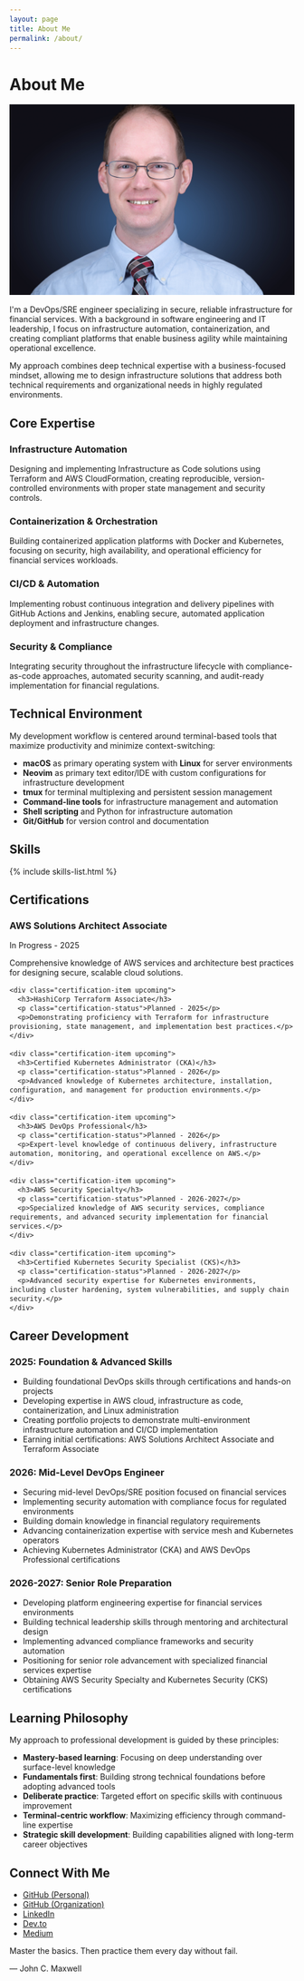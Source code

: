 ```yaml
---
layout: page
title: About Me
permalink: /about/
---
```


# About Me

<div class="profile-header with-divider">
  <div class="profile-image">
    <img src="/assets/images/profile.jpg" alt="Joshua Michael Hall" />
  </div>
  <div class="profile-summary">
    <p>I'm a DevOps/SRE engineer specializing in secure, reliable infrastructure for financial services. With a background in software engineering and IT leadership, I focus on infrastructure automation, containerization, and creating compliant platforms that enable business agility while maintaining operational excellence.</p>
    <p>My approach combines deep technical expertise with a business-focused mindset, allowing me to design infrastructure solutions that address both technical requirements and organizational needs in highly regulated environments.</p>
  </div>
</div>

<div class="content-section with-divider">
  <h2>Core Expertise</h2>
  <div class="expertise-grid">
    <div class="expertise-item">
      <h3>Infrastructure Automation</h3>
      <p>Designing and implementing Infrastructure as Code solutions using Terraform and AWS CloudFormation, creating reproducible, version-controlled environments with proper state management and security controls.</p>
    </div>
    <div class="expertise-item">
      <h3>Containerization & Orchestration</h3>
      <p>Building containerized application platforms with Docker and Kubernetes, focusing on security, high availability, and operational efficiency for financial services workloads.</p>
    </div>
    <div class="expertise-item">
      <h3>CI/CD & Automation</h3>
      <p>Implementing robust continuous integration and delivery pipelines with GitHub Actions and Jenkins, enabling secure, automated application deployment and infrastructure changes.</p>
    </div>
    <div class="expertise-item">
      <h3>Security & Compliance</h3>
      <p>Integrating security throughout the infrastructure lifecycle with compliance-as-code approaches, automated security scanning, and audit-ready implementation for financial regulations.</p>
    </div>
  </div>
</div>

<div class="content-section with-divider">
  <h2>Technical Environment</h2>
  <p>My development workflow is centered around terminal-based tools that maximize productivity and minimize context-switching:</p>
  <ul>
    <li><strong>macOS</strong> as primary operating system with <strong>Linux</strong> for server environments</li>
    <li><strong>Neovim</strong> as primary text editor/IDE with custom configurations for infrastructure development</li>
    <li><strong>tmux</strong> for terminal multiplexing and persistent session management</li>
    <li><strong>Command-line tools</strong> for infrastructure management and automation</li>
    <li><strong>Shell scripting</strong> and Python for infrastructure automation</li>
    <li><strong>Git/GitHub</strong> for version control and documentation</li>
  </ul>
</div>

<div class="content-section with-divider">
  <h2>Skills</h2>
  
  {% include skills-list.html %}
</div>

<div class="content-section with-divider">
  <h2>Certifications</h2>
  
  <div class="certifications-grid">
    <div class="certification-item upcoming">
      <h3>AWS Solutions Architect Associate</h3>
      <p class="certification-status">In Progress - 2025</p>
      <p>Comprehensive knowledge of AWS services and architecture best practices for designing secure, scalable cloud solutions.</p>
    </div>

    <div class="certification-item upcoming">
      <h3>HashiCorp Terraform Associate</h3>
      <p class="certification-status">Planned - 2025</p>
      <p>Demonstrating proficiency with Terraform for infrastructure provisioning, state management, and implementation best practices.</p>
    </div>

    <div class="certification-item upcoming">
      <h3>Certified Kubernetes Administrator (CKA)</h3>
      <p class="certification-status">Planned - 2026</p>
      <p>Advanced knowledge of Kubernetes architecture, installation, configuration, and management for production environments.</p>
    </div>

    <div class="certification-item upcoming">
      <h3>AWS DevOps Professional</h3>
      <p class="certification-status">Planned - 2026</p>
      <p>Expert-level knowledge of continuous delivery, infrastructure automation, monitoring, and operational excellence on AWS.</p>
    </div>

    <div class="certification-item upcoming">
      <h3>AWS Security Specialty</h3>
      <p class="certification-status">Planned - 2026-2027</p>
      <p>Specialized knowledge of AWS security services, compliance requirements, and advanced security implementation for financial services.</p>
    </div>

    <div class="certification-item upcoming">
      <h3>Certified Kubernetes Security Specialist (CKS)</h3>
      <p class="certification-status">Planned - 2026-2027</p>
      <p>Advanced security expertise for Kubernetes environments, including cluster hardening, system vulnerabilities, and supply chain security.</p>
    </div>
  </div>
</div>

<div class="content-section with-divider">
  <h2>Career Development</h2>
  
  <div class="career-stage">
    <h3>2025: Foundation & Advanced Skills</h3>
    <ul>
      <li>Building foundational DevOps skills through certifications and hands-on projects</li>
      <li>Developing expertise in AWS cloud, infrastructure as code, containerization, and Linux administration</li>
      <li>Creating portfolio projects to demonstrate multi-environment infrastructure automation and CI/CD implementation</li>
      <li>Earning initial certifications: AWS Solutions Architect Associate and Terraform Associate</li>
    </ul>
  </div>

  <div class="career-stage">
    <h3>2026: Mid-Level DevOps Engineer</h3>
    <ul>
      <li>Securing mid-level DevOps/SRE position focused on financial services</li>
      <li>Implementing security automation with compliance focus for regulated environments</li>
      <li>Building domain knowledge in financial regulatory requirements</li>
      <li>Advancing containerization expertise with service mesh and Kubernetes operators</li>
      <li>Achieving Kubernetes Administrator (CKA) and AWS DevOps Professional certifications</li>
    </ul>
  </div>

  <div class="career-stage">
    <h3>2026-2027: Senior Role Preparation</h3>
    <ul>
      <li>Developing platform engineering expertise for financial services environments</li>
      <li>Building technical leadership skills through mentoring and architectural design</li>
      <li>Implementing advanced compliance frameworks and security automation</li>
      <li>Positioning for senior role advancement with specialized financial services expertise</li>
      <li>Obtaining AWS Security Specialty and Kubernetes Security (CKS) certifications</li>
    </ul>
  </div>
</div>

<div class="content-section with-divider">
  <h2>Learning Philosophy</h2>
  <p>My approach to professional development is guided by these principles:</p>
  <ul>
    <li><strong>Mastery-based learning</strong>: Focusing on deep understanding over surface-level knowledge</li>
    <li><strong>Fundamentals first</strong>: Building strong technical foundations before adopting advanced tools</li>
    <li><strong>Deliberate practice</strong>: Targeted effort on specific skills with continuous improvement</li>
    <li><strong>Terminal-centric workflow</strong>: Maximizing efficiency through command-line expertise</li>
    <li><strong>Strategic skill development</strong>: Building capabilities aligned with long-term career objectives</li>
  </ul>
</div>

<div class="content-section">
  <h2>Connect With Me</h2>
  <ul class="connect-list">
    <li><a href="https://github.com/JoshuaMichaelHall">GitHub (Personal)</a></li>
    <li><a href="https://github.com/JoshuaMichaelHall-Tech">GitHub (Organization)</a></li>
    <li><a href="https://linkedin.com/in/joshuamichaelhall">LinkedIn</a></li>
    <li><a href="https://dev.to/joshuamichaelhall">Dev.to</a></li>
    <li><a href="https://joshuamichaelhall.medium.com">Medium</a></li>
  </ul>
  
  <div class="quote">
    <p>Master the basics. Then practice them every day without fail.</p>
    <div class="quote-author">— John C. Maxwell</div>
  </div>
</div>